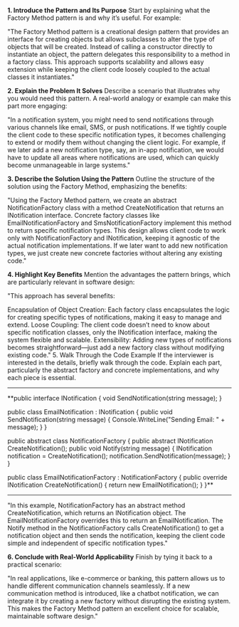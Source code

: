 **1. Introduce the Pattern and Its Purpose**
Start by explaining what the Factory Method pattern is and why it’s useful. For example:

"The Factory Method pattern is a creational design pattern that provides an interface for creating objects but allows subclasses to alter the type of objects that will be created. Instead of calling a constructor directly to instantiate an object, the pattern delegates this responsibility to a method in a factory class. This approach supports scalability and allows easy extension while keeping the client code loosely coupled to the actual classes it instantiates."

**2. Explain the Problem It Solves**
Describe a scenario that illustrates why you would need this pattern. A real-world analogy or example can make this part more engaging:

"In a notification system, you might need to send notifications through various channels like email, SMS, or push notifications. If we tightly couple the client code to these specific notification types, it becomes challenging to extend or modify them without changing the client logic. For example, if we later add a new notification type, say, an in-app notification, we would have to update all areas where notifications are used, which can quickly become unmanageable in large systems."

**3. Describe the Solution Using the Pattern**
Outline the structure of the solution using the Factory Method, emphasizing the benefits:

"Using the Factory Method pattern, we create an abstract NotificationFactory class with a method CreateNotification that returns an INotification interface. Concrete factory classes like EmailNotificationFactory and SmsNotificationFactory implement this method to return specific notification types. This design allows client code to work only with NotificationFactory and INotification, keeping it agnostic of the actual notification implementations. If we later want to add new notification types, we just create new concrete factories without altering any existing code."

**4. Highlight Key Benefits**
Mention the advantages the pattern brings, which are particularly relevant in software design:

"This approach has several benefits:

Encapsulation of Object Creation: Each factory class encapsulates the logic for creating specific types of notifications, making it easy to manage and extend.
Loose Coupling: The client code doesn’t need to know about specific notification classes, only the INotification interface, making the system flexible and scalable.
Extensibility: Adding new types of notifications becomes straightforward—just add a new factory class without modifying existing code."
5. Walk Through the Code Example
If the interviewer is interested in the details, briefly walk through the code. Explain each part, particularly the abstract factory and concrete implementations, and why each piece is essential.
***********************************************************************************************************
**public interface INotification
{
    void SendNotification(string message);
}

public class EmailNotification : INotification
{
    public void SendNotification(string message)
    {
        Console.WriteLine("Sending Email: " + message);
    }
}

public abstract class NotificationFactory
{
    public abstract INotification CreateNotification();
    public void Notify(string message)
    {
        INotification notification = CreateNotification();
        notification.SendNotification(message);
    }
}

public class EmailNotificationFactory : NotificationFactory
{
    public override INotification CreateNotification()
    {
        return new EmailNotification();
    }
}**
***********************************************************************************************************
"In this example, NotificationFactory has an abstract method CreateNotification, which returns an INotification object. The EmailNotificationFactory overrides this to return an EmailNotification. The Notify method in the NotificationFactory calls CreateNotification() to get a notification object and then sends the notification, keeping the client code simple and independent of specific notification types."

**6. Conclude with Real-World Applicability**
Finish by tying it back to a practical scenario:

"In real applications, like e-commerce or banking, this pattern allows us to handle different communication channels seamlessly. If a new communication method is introduced, like a chatbot notification, we can integrate it by creating a new factory without disrupting the existing system. This makes the Factory Method pattern an excellent choice for scalable, maintainable software design."
